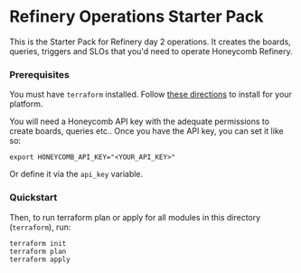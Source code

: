 # Refinery Operations Starter Pack

This is the Starter Pack for Refinery day 2 operations. It creates the boards, queries, triggers and SLOs that you'd need to operate Honeycomb Refinery.

### Prerequisites
You must have `terraform` installed. Follow [these directions](https://learn.hashicorp.com/tutorials/terraform/install-cli) to install for your platform.

You will need a Honeycomb API key with the adequate permissions to create boards, queries etc.. Once you have the API key, you can set it like so:

```
export HONEYCOMB_API_KEY="<YOUR_API_KEY>"
```

Or define it via the `api_key` variable.

### Quickstart
Then, to run terraform plan or apply for all modules in this directory (`terraform`), run:

```
terraform init
terraform plan
terraform apply
```
